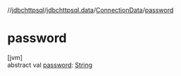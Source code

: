//[jdbchttpsql](../../../index.md)/[jdbchttpsql.data](../index.md)/[ConnectionData](index.md)/[password](password.md)

# password

[jvm]\
abstract val [password](password.md): [String](https://kotlinlang.org/api/latest/jvm/stdlib/kotlin/-string/index.html)
